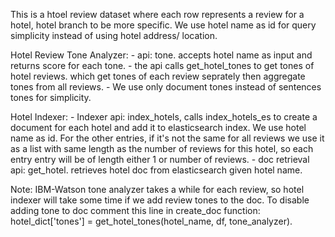 This is a htoel review dataset where each row represents a review for a hotel, hotel branch to be more specific. We use hotel name as id
for query simplicity instead of using hotel address/ location.


Hotel Review Tone Analyzer:
	- api: tone. accepts hotel name as input and returns score for each tone.
	- the api calls get_hotel_tones to get tones of hotel reviews. which get tones of each review
	  seprately then aggregate tones from all reviews.
	  - We use only document tones instead of sentences tones for simplicity.

Hotel Indexer:
	- Indexer api: index_hotels, calls index_hotels_es to create a document for each hotel and add it to elasticsearch index.
	  We use hotel name as id. For the other entries, if it's not the same for all reviews we use it as a list with same length as 
          the number of reviews for this hotel, so each entry entry will be of length either 1 or number of reviews.
	  - doc retrieval api: get_hotel. retrieves hotel doc from elasticsearch given hotel name.

Note:
	IBM-Watson tone analyzer takes a while for each review, so hotel indexer will take some time if we add review tones 
	to the doc. To disable adding tone to doc comment this line in create_doc function:
	hotel_dict['tones'] = get_hotel_tones(hotel_name, df, tone_analyzer).

